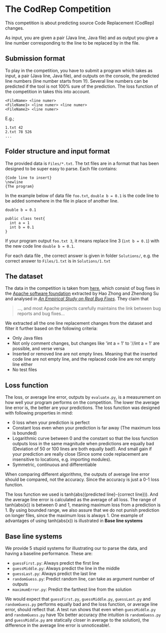 # The CodRep Competition

This competition is about predicting source Code Replacement (CodRep) changes.

As input, you are given a pair (Java line, Java file) and as output you give a line number corresponding to the line to be replaced by in the file.

## Submission format

To play in the competition, you have to submit a program which takes as input, a pair (Java line, Java file), and outputs on the console, the predicted line numbers (line number starts from 1!). Several line numbers can be predicted if the tool is not 100% sure of the prediction. The loss function of the competition in takes this into account.

```
<FileName> <line numer>
<FileName1> <line numer> <line numer>
<FileName2> <line numer>
```

E.g.;
```
1.txt 42
2.txt 78 526
...
```

## Folder structure and input format

The provided data is `Files/*.txt`. The txt files are in a format that has been designed to be super easy to parse.
Each file contains:
```
{Code line to insert}
\newline
{The program}
```

In the example below of data file `foo.txt`, `double b = 0.1` is the code line to be added somewhere in the file in place of another line.
```
double b = 0.1

public class test{
  int a = 1
  int b = 0.1
}
```

If your program output `foo.txt 3`, it means replace line 3 (`int b = 0.1`) with the new code line `double b = 0.1`.

For each data file , the correct answer is given in folder `Solutions/`,  e.g. the correct answer to `Files/1.txt` is in `Solutions/1.txt`

## The dataset

The data in the competition is taken from [here](https://github.com/monperrus/real-bug-fixes-icse-2015/), which consist of bug fixes in the [Apache software foundation](http://apache.org) extracted by Hao Zhong and Zhendong Su and analysed in [*An Empirical Study on Real Bug Fixes*](http://stap.sjtu.edu.cn/images/8/86/Icse15-bugstudy.pdf). They claim that
> ..., and most Apache projects carefully maintains the link between bug reports and bug fixes...

We extracted all the one line replacement changes from the dataset and filter it further based on the following criteria:
* Only Java files
* Not only comment changes, but changes like 'int a = 1' to '//int a = 1' are possible, and verse versa
* Inserted or removed line are not empty lines. Meaning that the inserted code line are not empty line, and the replaced code line are not empty line either
* No test files


## Loss function

The loss, or average line error, outputs by `evaluate.py`, is a measurement on how well your program performs on the competition. The lower the average line error is, the better are your predictions. The loss function was designed with following properties in mind:
* 0 loss when your prediction is perfect
* Constant loss even when your prediction is far away (The maximum loss is bounded)
* Logarithmic curve between 0 and the constant so that the loss function outputs loss in the same magnitude when predictions are equally bad (Deviation of 50 or 100 lines are both equally bad!). And small gain if your prediction are really close (Since some code replacement are insensitive to locations, e.g. importing modules).
* Symmetric, continuous and differentiable

When comparing different algorithms, the outputs of average line error should be compared, not the accuracy. Since the accuracy is just a 0-1 loss function.

The loss function we used is tanh(abs({predicted line}-{correct line})). And the average line error is calculated as the average of all loss. The range of tanh(abs(x)) is between 0 and 1, meaning maximum loss from a prediction is 1. By using bounded range, we also assure that we do not punish prediction on longer files, since the maximum loss is always 1. One example of advantages of using tanh(abs(x)) is illustrated in **Base line systems**


## Base line systems

We provide 5 stupid systems for illustrating our to parse the data, and having a baseline performance. These are:
* `guessFirst.py`: Always predict the first line
* `guessMiddle.py`: Always predict the line in the middle
* `guessLast.py`: Always predict the last line
* `randomGuess.py`: Predict random line, can take as argument number of outputs
* `maximumError.py`: Predict the farthest line from the solution

We would expect that `guessFirst.py`, `guessMiddle.py`, `guessLast.py` and `randomGuess.py` performs equally bad and the loss function, or average line error, should reflect that. A test run shows that even when `guessMiddle.py` and `randomGuess.py` have 10x better accuracy (the intuition is `randomGuess.py` and `guessMiddle.py` are statically closer in average to the solution), the difference in the average line error is unnoticeable!.
